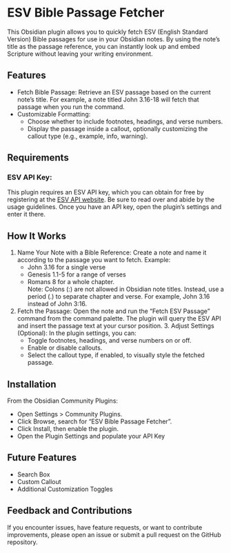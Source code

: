 # ESV Bible Passage Fetcher

This Obsidian plugin allows you to quickly fetch ESV (English Standard Version) Bible passages for use in your Obsidian notes. By using the note’s title as the passage reference, you can instantly look up and embed Scripture without leaving your writing environment.

## Features
- Fetch Bible Passage:
	Retrieve an ESV passage based on the current note’s title. For example, a note titled John 3.16-18 will fetch that passage when you run the command.
- Customizable Formatting:
  - Choose whether to include footnotes, headings, and verse numbers.
  - Display the passage inside a callout, optionally customizing the callout type (e.g., example, info, warning).

## Requirements
### ESV API Key:
This plugin requires an ESV API key, which you can obtain for free by registering at the [ESV API website](https://api.esv.org).  Be sure to read over and abide by the usage guidelines. Once you have an API key, open the plugin’s settings and enter it there.

## How It Works
1. Name Your Note with a Bible Reference:
    Create a note and name it according to the passage you want to fetch.
    Example:
	  - John 3.16 for a single verse
	  - Genesis 1.1-5 for a range of verses
 	  - Romans 8 for a whole chapter.	
	    Note: Colons (:) are not allowed in Obsidian note titles. Instead, use a period (.) to separate chapter and verse. For example, John 3.16 instead of John 3:16.
2.  Fetch the Passage:
    Open the note and run the “Fetch ESV Passage” command from the command palette. The plugin will query the ESV API and insert the passage text at your cursor position.
	3.	Adjust Settings (Optional):
    In the plugin settings, you can:
    -	Toggle footnotes, headings, and verse numbers on or off.
    -	Enable or disable callouts.
    -	Select the callout type, if enabled, to visually style the fetched passage.

## Installation
From the Obsidian Community Plugins:
-	Open Settings > Community Plugins.
-	Click Browse, search for “ESV Bible Passage Fetcher”.
-	Click Install, then enable the plugin.
-	Open the Plugin Settings and populate your API Key

## Future Features
- Search Box
- Custom Callout
- Additional Customization Toggles

## Feedback and Contributions

If you encounter issues, have feature requests, or want to contribute improvements, please open an issue or submit a pull request on the GitHub repository.
